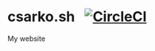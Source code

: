# csarko.sh &nbsp; [![CircleCI](https://circleci.com/gh/csarkosh/csarko.sh.svg?style=svg)](https://circleci.com/gh/csarkosh/csarko.sh)
My website
